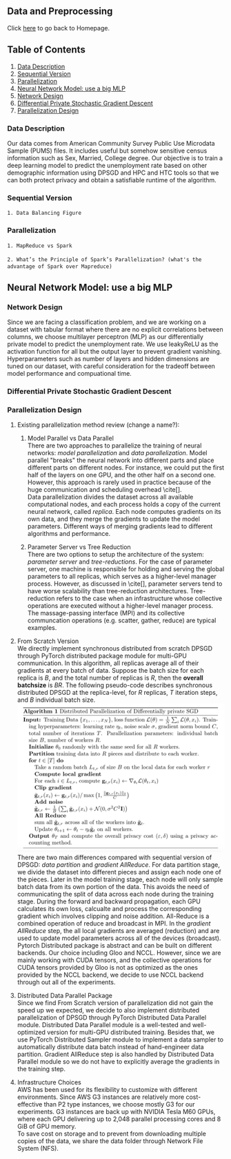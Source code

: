 ## Data and Preprocessing


Click <a href="https://yanlitao.github.io/fastDP/">here</a> to go back to Homepage.

## Table of Contents
1. [Data Description](#data-description)
2. [Sequential Version](#sequential-version)
3. [Parallelization](#parallelization)
4. [Neural Network Model: use a big MLP](#neural-network-model-use-a-big-mlp)
5. [Network Design](#network-design)
6. [Differential Private Stochastic Gradient Descent](#differential-private-stochastic-gradient-descent)
7. [Parallelization Design](#parallelization-design)

### Data Description
Our data comes from American Community Survey Public Use Microdata Sample (PUMS) files. It includes useful but somehow sensitive census information such as Sex, Married, College degree. Our objective is to train a deep learning model to predict the unemployment rate based on other demographic information using DPSGD and HPC and HTC tools so that we can both protect privacy and obtain a satisfiable runtime of the algorithm.


### Sequential Version
    1. Data Balancing Figure

### Parallelization 
    1. MapReduce vs Spark
    
    2. What’s the Principle of Spark’s Parallelization? (what's the advantage of Spark over Mapreduce)


## Neural Network Model: use a big MLP

### Network Design
Since we are facing a classification problem, and we are working on a dataset with tabular format where there are no explicit correlations between columns, we choose multilayer perceptron (MLP) as our differentially private model to predict the unemployment rate. We use leakyReLU as the activation function for all but the output layer to prevent gradient vanishing. Hyperparameters such as number of layers and hidden dimensions are tuned on our dataset, with careful consideration for the tradeoff between model performance and compuational time.

### Differential Private Stochastic Gradient Descent


### Parallelization Design

1. Existing parallelization method review (change a name?):   
    1. Model Parallel vs Data Parallel  
    There are two approaches to parallelize the training of neural networks: *model parallelization* and *data parallelization*. Model parallel "breaks" the neural network into different parts and place different parts on different nodes. For instance, we could put the first half of the layers on one GPU, and the other half on a second one. However, this approach is rarely used in practice because of the huge communication and scheduling overhead \cite[].  
    Data parallelization divides the dataset across all available computational nodes, and each process holds a copy of the current neural network, called *replica*. Each node computes gradients on its own data, and they merge the gradients to update the model parameters. Different ways of merging gradients lead to different algorithms and performance. 
    
    3. Parameter Server vs Tree Reduction  
    There are two options to setup the architecture of the system: *parameter server* and *tree-reductions*. For the case of parameter server, one machine is responsible for holding and serving the global parameters to all replicas, which serves as a higher-level manager process. However, as discussed in \cite[], parameter servers tend to have worse scalability than tree-reduction architectures. Tree-reduction refers to the case when an infrastructure whose collective operations are executed without a higher-level manager process. The massage-passing interface (MPI) and its collective communcation operations (e.g. scatter, gather, reduce) are typical examples. 
    
2. From Scratch Version  
We directly implement synchronous distributed from scratch DPSGD through PyTorch distributed package module for multi-GPU communication. In this algorithm, all replicas average all of their gradients at every batch of data. Suppose the batch size for each replica is *B*, and the total number of replicas is *R*, then the **overall batchsize** is *BR*.
The following pseudo-code describes synchronous distributed DPSGD at the replica-level, for *R* replicas, *T* iteration steps, and *B* individual batch size.  
![](distdpsgd.png)  
There are two main differences compared with sequential version of DPSGD: *data partition* and *gradient AllReduce*. For data partition stage, we divide the dataset into different pieces and assign each node one of the pieces. Later in the model training stage, each node will only sample batch data from its own portion of the data. This avoids the need of communicating the split of data across each node during the training stage. During the forward and backward propagation, each GPU calculates its own loss, calcualte and process the corresponding gradient which involves clipping and noise addition. All-Reduce is a combined operation of reduce and broadcast in MPI. In the *gradient AllReduce* step, the all local gradients are averaged (reduction) and are used to update model parameters across all of the devices (broadcast).  
Pytorch Distributed package is abstract and can be built on different backends. Our choice including Gloo and NCCL. However, since we are mainly working with CUDA tensors, and the collective operations for CUDA tensors provided by Gloo is not as optimized as the ones provided by the NCCL backend, we decide to use NCCL backend through out all of the experiments. 
    
3. Distributed Data Parallel Package  
Since we find From Scratch version of parallelization did not gain the speed up we expected, we decide to also implement distributed parallelization of DPSGD through PyTorch Distributed Data Parallel module. Distributed Data Parallel module is a well-tested and well-optimized version for multi-GPU distributed training. Besides that, we use PyTorch Distributed Sampler module to implement a data sampler to automatically distribute data batch instead of hand-engineer data partition. Gradient AllReduce step is also handled by Distributed Data Parallel module so we do not have to explicitly average the gradients in the training step.  

4. Infrastructure Choices  
AWS has been used for its flexibility to customize with different environments. Since AWS G3 instances are relatively more cost-effective than P2 type instances, we choose mostly G3 for our experiments. G3 instances are back up with NVIDIA Tesla M60 GPUs, where each GPU delivering up to 2,048 parallel processing cores and 8 GiB of GPU memory.   
To save cost on storage and to prevent from downloading multiple copies of the data, we share the data folder through Network File System (NFS).


